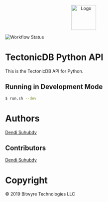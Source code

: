 <p align="center">
  <a href="https://github.com/bitwyre">
    <img src="https://github.com/bitwyre/interface/blob/develop/public/static/images/logo.png" alt="Logo" height="80" width="auto">
  </a>
</p>

![Workflow Status](https://github.com/bitwyre/template-python/workflows/Python%20Package/badge.svg)

# TectonicDB Python API

This is the TectonicDB API for Python. 

## Running in Development Mode

```sh
$ run.sh --dev
```

# Authors

[Dendi Suhubdy](https://github.com/dendisuhubdy)

## Contributors

[Dendi Suhubdy](https://github.com/dendisuhubdy)

# Copyright

&copy; 2019 Bitwyre Technologies LLC
